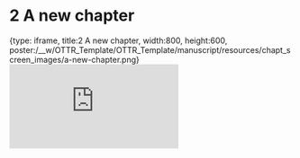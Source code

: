 # 2 A new chapter
 
{type: iframe, title:2 A new chapter, width:800, height:600, poster:/__w/OTTR_Template/OTTR_Template/manuscript/resources/chapt_screen_images/a-new-chapter.png}
![](https://www.ottrproject.org/OTTR_Template/a-new-chapter.html)
 

 
